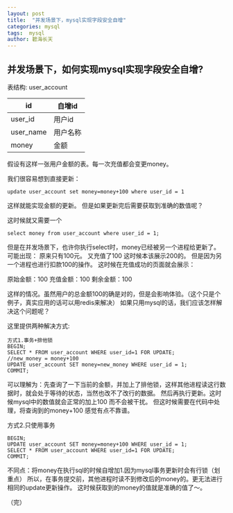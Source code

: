```yaml
---
layout: post
title:  "并发场景下，mysql实现字段安全自增"
categories: mysql
tags:  mysql  
author: 碧海长天
---
```


## 并发场景下，如何实现mysql实现字段安全自增?
表结构:
user_account

|id|自增id| 
|-----|-----|
|user_id|用户id| 
|user_name|用户名称| 
|money|金额| 



假设有这样一张用户金额的表。每一次充值都会变更money。

我们很容易想到直接更新：

```
update user_account set money=money+100 where user_id = 1
```

这样就能实现金额的更新。
但是如果更新完后需要获取到准确的数值呢？

这时候就又需要一个

```
select money from user_account where user_id = 1;
```

但是在并发场景下，也许你执行select时，money已经被另一个进程给更新了。
可能出现： 原来只有100元。 又充值了100 这时候本该展示200的。 但是因为另一个进程也进行扣款100的操作。
这时候在充值成功的页面就会展示： 

原始金额：100
充值金额：100
剩余金额：100

这样的情况。虽然用户的总金额100的确是对的，但是会影响体验。（这个只是个例子，真实应用的话可以用redis来解决）
如果只用mysql的话，我们应该怎样解决这个问题呢？

这里提供两种解决方式:

```
方式1.事务+排他锁
BEGIN;
SELECT * FROM user_account WHERE user_id=1 FOR UPDATE;
//new_money = money+100
UPDATE user_account SET money=new_money WHERE user_id = 1;
COMMIT;
```

可以理解为：先查询了一下当前的金额，并加上了排他锁，这样其他进程读这行数据时，就会处于等待的状态，当然也改不了改行的数据。
然后再执行更新。这时候mysql中的数值就会正常的加上100 而不会被干扰。
但这时候需要在代码中处理，将查询到的money+100  感觉有点不靠谱。

方式2.只使用事务


```
BEGIN;
UPDATE user_account SET money=money+100 WHERE user_id = 1;
SELECT * FROM user_account WHERE user_id=1 FOR UPDATE;
COMMIT;
```

不同点：将money在执行sql的时候自增加1.因为mysql事务更新时会有行锁（划重点）
所以，在事务提交前，其他进程时读不到修改后的money的。更无法进行相同的update更新操作。
这时候获取到的money的值就是准确的值了～。


（完）
